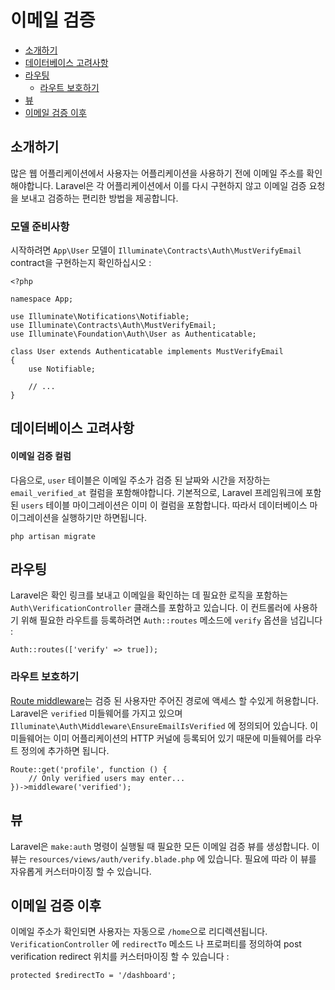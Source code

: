 # 이메일 검증

- [소개하기](#introduction)
- [데이터베이스 고려사항](#verification-database)
- [라우팅](#verification-routing)
    - [라우트 보호하기](#protecting-routes)
- [뷰](#verification-views)
- [이메일 검증 이후](#after-verifying-emails)

<a name="introduction"></a>
## 소개하기

많은 웹 어플리케이션에서 사용자는 어플리케이션을 사용하기 전에 이메일 주소를 확인해야합니다. Laravel은 각 어플리케이션에서 이를 다시 구현하지 않고 이메일 검증 요청을 보내고 검증하는 편리한 방법을 제공합니다.

### 모델 준비사항

시작하려면 `App\User` 모델이 `Illuminate\Contracts\Auth\MustVerifyEmail` contract을 구현하는지 확인하십시오 :


    <?php

    namespace App;

    use Illuminate\Notifications\Notifiable;
    use Illuminate\Contracts\Auth\MustVerifyEmail;
    use Illuminate\Foundation\Auth\User as Authenticatable;

    class User extends Authenticatable implements MustVerifyEmail
    {
        use Notifiable;

        // ...
    }

<a name="verification-database"></a>
## 데이터베이스 고려사항

#### 이메일 검증 컬럼

다음으로, `user` 테이블은 이메일 주소가 검증 된 날짜와 시간을 저장하는 `email_verified_at` 컬럼을 포함해야합니다. 기본적으로, Laravel 프레임워크에 포함 된 `users` 테이블 마이그레이션은 이미 이 컬럼을 포함합니다. 따라서 데이터베이스 마이그레이션을 실행하기만 하면됩니다.

    php artisan migrate

<a name="verification-routing"></a>
## 라우팅

Laravel은 확인 링크를 보내고 이메일을 확인하는 데 필요한 로직을 포함하는 `Auth\VerificationController` 클래스를 포함하고 있습니다. 이 컨트롤러에 사용하기 위해 필요한 라우트를 등록하려면 `Auth::routes` 메소드에 `verify` 옵션을 넘깁니다 :

    Auth::routes(['verify' => true]);

<a name="protecting-routes"></a>
### 라우트 보호하기

[Route middleware](/docs/{{version}}/middleware)는 검증 된 사용자만 주어진 경로에 액세스 할 수있게 허용합니다. Laravel은 `verified` 미들웨어를 가지고 있으며 `Illuminate\Auth\Middleware\EnsureEmailIsVerified` 에 정의되어 있습니다. 이 미들웨어는 이미 어플리케이션의 HTTP 커널에 등록되어 있기 때문에 미들웨어를 라우트 정의에 추가하면 됩니다.

    Route::get('profile', function () {
        // Only verified users may enter...
    })->middleware('verified');

<a name="verification-views"></a>
## 뷰

Laravel은 `make:auth` 명령이 실행될 때 필요한 모든 이메일 검증 뷰를 생성합니다. 이 뷰는 `resources/views/auth/verify.blade.php` 에 있습니다. 필요에 따라 이 뷰를 자유롭게 커스터마이징 할 수 있습니다.

<a name="after-verifying-emails"></a>
## 이메일 검증 이후

이메일 주소가 확인되면 사용자는 자동으로 `/home`으로 리디렉션됩니다. `VerificationController` 에 `redirectTo` 메소드 나 프로퍼티를 정의하여 post verification redirect 위치를 커스터마이징 할 수 있습니다 :

    protected $redirectTo = '/dashboard';
